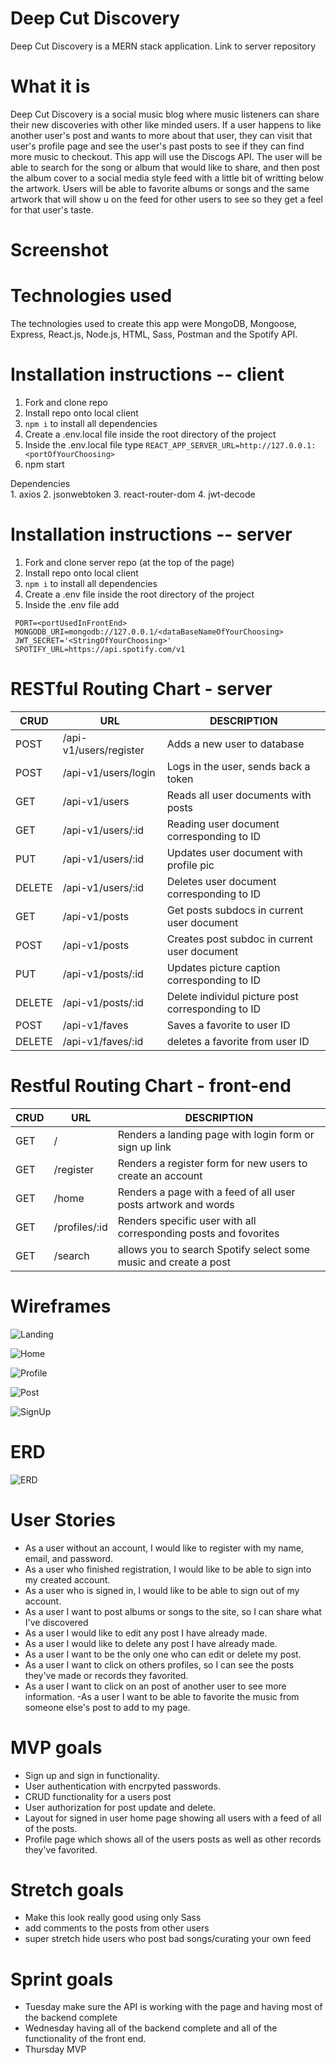 # Deep Cut Discovery

Deep Cut Discovery is a MERN stack application. Link to server repository

# What it is

Deep Cut Discovery is a social music blog where music listeners can share their new discoveries with other like minded users. If a user happens to like another user's post and wants to more about that user, they can visit that user's profile page and see the user's past posts to see if they can find more music to checkout. This app will use the Discogs API. The user will be able to search for the song or album that would like to share, and then post the album cover to a social media style feed with a little bit of writting below the artwork. Users will be able to favorite albums or songs and the same artwork that will show u on the feed for other users to see so they get a feel for that user's taste.

# Screenshot

# Technologies used

The technologies used to create this app were MongoDB, Mongoose, Express, React.js, Node.js, HTML, Sass, Postman and the Spotify API.

# Installation instructions -- client

1. Fork and clone repo
2. Install repo onto local client
3. `npm i` to install all dependencies
4. Create a .env.local file inside the root directory of the project
5. Inside the .env.local file type `REACT_APP_SERVER_URL=http://127.0.0.1:<portOfYourChoosing>`
6. npm start

<summary>Dependencies</summary>
1. axios
2. jsonwebtoken
3. react-router-dom
4. jwt-decode

# Installation instructions -- server

1. Fork and clone server repo (at the top of the page)
2. Install repo onto local client
3. `npm i` to install all dependencies
4. Create a .env file inside the root directory of the project
5. Inside the .env file add

```
 PORT=<portUsedInFrontEnd>
 MONGODB_URI=mongodb://127.0.0.1/<dataBaseNameOfYourChoosing>
 JWT_SECRET='<StringOfYourChoosing>'
 SPOTIFY_URL=https://api.spotify.com/v1
```

# RESTful Routing Chart - server

| **CRUD** | **URL**                | **DESCRIPTION**                                   |
| -------- | ---------------------- | ------------------------------------------------- |
| POST     | /api-v1/users/register | Adds a new user to database                       |
| POST     | /api-v1/users/login    | Logs in the user, sends back a token              |
| GET      | /api-v1/users          | Reads all user documents with posts               |
| GET      | /api-v1/users/:id      | Reading user document corresponding to ID         |
| PUT      | /api-v1/users/:id      | Updates user document with profile pic            |
| DELETE   | /api-v1/users/:id      | Deletes user document corresponding to ID         |
| GET      | /api-v1/posts          | Get posts subdocs in current user document        |
| POST     | /api-v1/posts          | Creates post subdoc in current user document      |
| PUT      | /api-v1/posts/:id      | Updates picture caption corresponding to ID       |
| DELETE   | /api-v1/posts/:id      | Delete individul picture post corresponding to ID |
| POST     | /api-v1/faves          | Saves a favorite to user ID                       |
| DELETE   | /api-v1/faves/:id      | deletes a favorite from user ID                   |

# Restful Routing Chart - front-end

| **CRUD** | **URL**       | **DESCRIPTION**                                                  |
| -------- | ------------- | ---------------------------------------------------------------- |
| GET      | /             | Renders a landing page with login form or sign up link           |
| GET      | /register     | Renders a register form for new users to create an account       |
| GET      | /home         | Renders a page with a feed of all user posts artwork and words   |
| GET      | /profiles/:id | Renders specific user with all corresponding posts and fovorites |
| GET      | /search       | allows you to search Spotify select some music and create a post |

# Wireframes

![Landing](./assets/wireframeLanding.png)

![Home](./assets/wireframeHome.png)

![Profile](./assets/wireframeProfile.png)

![Post](./assets/wireframePost.png)

![SignUp](./assets/wireframeSignUp.png)

# ERD

![ERD](./assets/DCD-ERD.png)

# User Stories

- As a user without an account, I would like to register with my name, email, and password.
- As a user who finished registration, I would like to be able to sign into my created account.
- As a user who is signed in, I would like to be able to sign out of my account.
- As a user I want to post albums or songs to the site, so I can share what I've discovered
- As a user I would like to edit any post I have already made.
- As a user I would like to delete any post I have already made.
- As a user I want to be the only one who can edit or delete my post.
- As a user I want to click on others profiles, so I can see the posts they've made or records they favorited.
- As a user I want to click on an post of another user to see more information.
  -As a user I want to be able to favorite the music from someone else's post to add to my page.

# MVP goals

- Sign up and sign in functionality.
- User authentication with encrpyted passwords.
- CRUD functionality for a users post
- User authorization for post update and delete.
- Layout for signed in user home page showing all users with a feed of all of the posts.
- Profile page which shows all of the users posts as well as other records they've favorited.

# Stretch goals

- Make this look really good using only Sass
- add comments to the posts from other users
- super stretch hide users who post bad songs/curating your own feed

# Sprint goals

- Tuesday make sure the API is working with the page and having most of the backend complete
- Wednesday having all of the backend complete and all of the functionality of the front end.
- Thursday MVP
